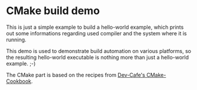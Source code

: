 # CMake build demo

This is just a simple example to build a hello-world example, which
prints out some informations regarding used compiler and the system 
where it is running. 

This demo is used to demonstrate build automation on various platforms,
so the resulting hello-world executable is nothing more than just a 
hello-world example. ;-)

The CMake part is based on the recipes from [Dev-Cafe's CMake-Cookbook](https://github.com/dev-cafe/cmake-cookbook).